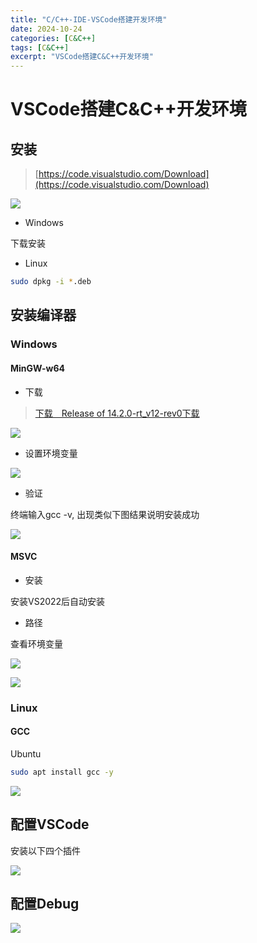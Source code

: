 ```yaml
---
title: "C/C++-IDE-VSCode搭建开发环境"
date: 2024-10-24
categories: [C&C++]
tags: [C&C++]
excerpt: "VSCode搭建C&C++开发环境"
---
```


# VSCode搭建C&C++开发环境

## 安装

> [https://code.visualstudio.com/Download](https://code.visualstudio.com/Download)

![](/assets/SelfImgur/20241024235341.png)

- Windows

下载安装

- Linux

```sh
sudo dpkg -i *.deb
```

## 安装编译器

### Windows

#### MinGW-w64

- 下载

> [下载　Release of 14.2.0-rt_v12-rev0下载](https://github.com/niXman/mingw-builds-binaries/releases/download/14.2.0-rt_v12-rev0/x86_64-14.2.0-release-posix-seh-msvcrt-rt_v12-rev0.7z)

![](/assets/SelfImgur/20241025185835.png)

- 设置环境变量

![](/assets/SelfImgur/20241025190008.png)

- 验证

终端输入gcc -v, 出现类似下图结果说明安装成功

![](/assets/SelfImgur/20241025190110.png)

#### MSVC

- 安装

安装VS2022后自动安装

- 路径

查看环境变量

![](/assets/SelfImgur/20241025190203.png)

![](/assets/SelfImgur/20241025190345.png)

### Linux

#### GCC

Ubuntu

```sh
sudo apt install gcc -y
```

![](/assets/SelfImgur/20241025190425.png)


## 配置VSCode

安装以下四个插件

![](/assets/SelfImgur/20241025222812.png)


## 配置Debug

![](/assets/SelfImgur/20241025223010.png)